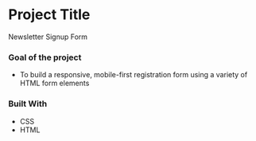 # Project Title

Newsletter Signup Form

### Goal of the project

- To build a responsive, mobile-first registration form using a variety of HTML form elements

### Built With

- CSS
- HTML
